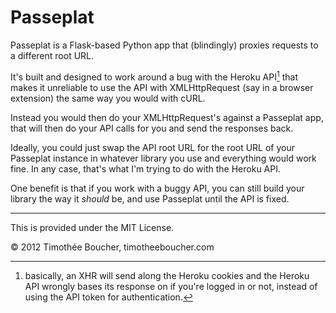 Passeplat
=========

Passeplat is a Flask-based Python app that (blindingly) proxies requests to a different root URL.

It's built and designed to work around a bug with the Heroku API[^1] that makes it unreliable to use the API with XMLHttpRequest (say in a browser extension) the same way you would with cURL.

Instead you would then do your XMLHttpRequest's against a Passeplat app, that will then do your API calls for you and send the responses back.

Ideally, you could just swap the API root URL for the root URL of your Passeplat instance in whatever library you use and everything would work fine. In any case, that's what I'm trying to do with the Heroku API.

One benefit is that if you work with a buggy API, you can still build your library the way it *should* be, and use Passeplat until the API is fixed.

-----

This is provided under the MIT License.

© 2012 Timothée Boucher, timotheeboucher.com


[^1]: basically, an XHR will send along the Heroku cookies and the Heroku API wrongly bases its response on if you're logged in or not, instead of using the API token for authentication.

